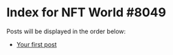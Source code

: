 # Index for NFT World #8049
Posts will be displayed in the order below:

- [Your first post](./001-first.md)

